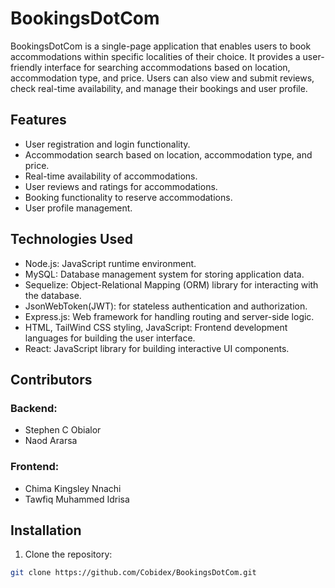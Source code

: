 # BookingsDotCom

BookingsDotCom is a single-page application that enables users to book accommodations within specific localities of their choice. It provides a user-friendly interface for searching accommodations based on location, accommodation type, and price. Users can also view and submit reviews, check real-time availability, and manage their bookings and user profile.

## Features

- User registration and login functionality.
- Accommodation search based on location, accommodation type, and price.
- Real-time availability of accommodations.
- User reviews and ratings for accommodations.
- Booking functionality to reserve accommodations.
- User profile management.

## Technologies Used

- Node.js: JavaScript runtime environment.
- MySQL: Database management system for storing application data.
- Sequelize: Object-Relational Mapping (ORM) library for interacting with the database.
- JsonWebToken(JWT): for stateless authentication and authorization.
- Express.js: Web framework for handling routing and server-side logic.
- HTML, TailWind CSS styling, JavaScript: Frontend development languages for building the user interface.
- React: JavaScript library for building interactive UI components.

## Contributors

### Backend:
- Stephen C Obialor
- Naod Ararsa

### Frontend:
- Chima Kingsley Nnachi
- Tawfiq Muhammed Idrisa

## Installation

1. Clone the repository:

```bash
git clone https://github.com/Cobidex/BookingsDotCom.git
